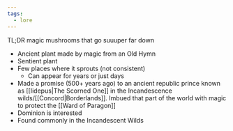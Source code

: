 ```yaml
---
tags:
  - lore
---
```

TL;DR magic mushrooms that go suuuper far down 

- Ancient plant made by magic from an Old Hymn 
- Sentient plant
- Few places where it sprouts (not consistent)
	- Can appear for years or just days
- Made a promise (500+ years ago) to an ancient republic prince known as [[Iidepus|The Scorned One]] in the Incandescence wilds/[[Concord|Borderlands]]. Imbued that part of the world with magic to protect the [[Ward of Paragon]]
- Dominion is interested
- Found commonly in the Incandescent Wilds


